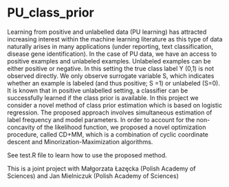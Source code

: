 # PU_class_prior


Learning from positive and unlabelled data (PU learning) has attracted increasing interest within the machine learning literature as this type of data naturally arises in many applications (under reporting, text classification, disease gene identification). In the case of PU data, we have an access to positive examples and unlabeled examples. Unlabeled examples can be either positive or negative. In this setting the true class label Y (0,1) is not observed directly. We only observe surrogate variable S, which indicates whether an example is labeled (and thus positive; S =1) or unlabeled (S=0). 
It is known that in positive unlabelled setting, a classifier can be successfully learned if the class prior is available. In this project we consider a novel method of class prior estimation which is based on logistic regression. The proposed approach involves simultaneous estimation of label frequency and model parameters. In order to account for the non-concavity of the likelihood function,  we proposed a novel optimization procedure, called CD+MM, which is a combination of  cyclic coordinate descent and  Minorization-Maximization algorithms.

See test.R file to learn how to use the proposed method.

This is a joint project with Małgorzata Łazęcka (Polish Academy of Sciences) and Jan Mielniczuk (Polish Academy of Sciences)
